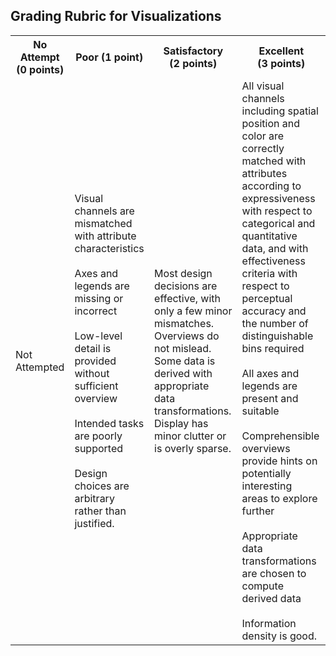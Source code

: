 ## Grading Rubric for Visualizations 

<table>
  <tr>
    <th>No Attempt (0&nbsp;points)</th>
    <th>Poor (1&nbsp;point)</th>
    <th>Satisfactory (2&nbsp;points)</th>
    <th>Excellent (3&nbsp;points)</th>
  </tr>
  <tr>
    <td>Not Attempted</td>
    <td>Visual channels are mismatched with attribute characteristics<br><br>Axes and
legends are missing or incorrect<br><br>Low-level detail is provided without
sufficient overview<br><br>Intended tasks are poorly supported<br><br>Design choices
are arbitrary rather than justified.
</td>
    <td>Most design decisions are effective, with only a few minor
mismatches. Overviews do not mislead. Some data is derived with appropriate
data transformations. Display has minor clutter or is overly sparse.
</td>
    <td>All visual channels including spatial position and color are correctly
matched with attributes according to expressiveness with respect to
categorical and quantitative data, and with effectiveness criteria with
respect to perceptual accuracy and the number of distinguishable bins
required<br><br>All axes and legends are present and suitable<br><br>Comprehensible
overviews provide hints on potentially interesting areas to explore
further<br><br>Appropriate data transformations are chosen to compute derived
data<br><br>Information density is good.
</td>
  </tr>
</table>
